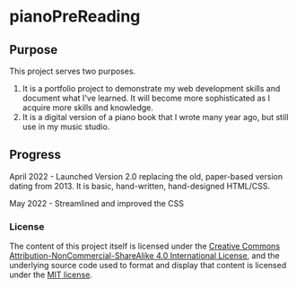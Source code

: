 # pianoPreReading
## Purpose
This project serves two purposes.
1. It is a portfolio project to demonstrate my web development skills and document what I've learned.  It will become more sophisticated as I acquire more skills and knowledge.
2. It is a digital version of a piano book that I wrote many year ago, but still use in my music studio.

## Progress
April 2022 - Launched Version 2.0 replacing the old, paper-based version dating from 2013. It is basic, hand-written, hand-designed HTML/CSS.

May 2022 - Streamlined and improved the CSS

### License
The content of this project itself is licensed under the  <a rel="license" href="http://creativecommons.org/licenses/by-nc-sa/4.0/">Creative Commons Attribution-NonCommercial-ShareAlike 4.0 International License</a>, and the underlying source code used to format and display that content is licensed under the <a href="https://github.com/github/choosealicense.com/blob/gh-pages/LICENSE.md">MIT license</a>.

